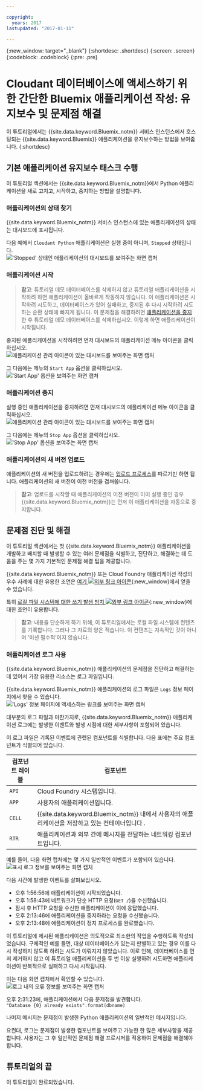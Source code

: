 ```yaml
---

copyright:
  years: 2017
lastupdated: "2017-01-11"

---
```


{:new_window: target="_blank"}
{:shortdesc: .shortdesc}
{:screen: .screen}
{:codeblock: .codeblock}
{:pre: .pre}

<!-- Acrolinx: 2017-01-11 -->

# Cloudant 데이터베이스에 액세스하기 위한 간단한 Bluemix 애플리케이션 작성: 유지보수 및 문제점 해결

이 튜토리얼에서는 {{site.data.keyword.Bluemix_notm}} 서비스 인스턴스에서 호스팅되는 {{site.data.keyword.Bluemix}} 애플리케이션을 유지보수하는 방법을 보여줍니다.
{:shortdesc}

<div id="maintenance"></div>

## 기본 애플리케이션 유지보수 태스크 수행

이 튜토리얼 섹션에서는 {{site.data.keyword.Bluemix_notm}}에서 Python 애플리케이션을 새로 고치고, 시작하고, 중지하는 방법을 설명합니다. 

### 애플리케이션의 상태 찾기

{{site.data.keyword.Bluemix_notm}} 서비스 인스턴스에 있는 애플리케이션의 상태는 대시보드에 표시됩니다. 

다음 예에서 `Cloudant Python` 애플리케이션은 실행 중이 아니며, `Stopped` 상태입니다. <br/>
!['Stopped' 상태인 애플리케이션의 대시보드를 보여주는 화면 캡처](images/img0037.png)

### 애플리케이션 시작

>   **참고**: 튜토리얼 데모 데이터베이스를 삭제하지 않고
    튜토리얼 애플리케이션을 시작하려 하면 애플리케이션이 올바르게 작동하지 않습니다.
    이 애플리케이션은 시작하려 시도하고, 데이터베이스가 있어 실패하고,
    중지된 후 다시 시작하려 시도하는 순환 상태에 빠지게 됩니다.
    이 문제점을 해결하려면 [애플리케이션을 중지](#stopping-your-application)한 후
    튜토리얼 데모 데이터베이스를 삭제하십시오. 이렇게 하면 애플리케이션이 시작됩니다.

중지된 애플리케이션을 시작하려면 먼저 대시보드의 애플리케이션 메뉴 아이콘을 클릭하십시오. <br/>
![애플리케이션 관리 아이콘이 있는 대시보드를 보여주는 화면 캡처](images/img0038.png)

그 다음에는 메뉴의 `Start App` 옵션을 클릭하십시오. <br/>
!['Start App' 옵션을 보여주는 화면 캡처](images/img0039.png)

### 애플리케이션 중지

실행 중인 애플리케이션을 중지하려면 먼저 대시보드의 애플리케이션 메뉴 아이콘을 클릭하십시오. <br/>
![애플리케이션 관리 아이콘이 있는 대시보드를 보여주는 화면 캡처](images/img0040.png)

그 다음에는 메뉴의 `Stop App` 옵션을 클릭하십시오. <br/>
!['Stop App' 옵션을 보여주는 화면 캡처](images/img0041.png)

<div id="troubleshooting"></div>

### 애플리케이션의 새 버전 업로드

애플리케이션의 새 버전을 업로드하려는 경우에는 [업로드 프로세스](create_bmxapp_upload.html)를 따르기만 하면 됩니다.
애플리케이션의 새 버전이 이전 버전을 겹쳐씁니다. 

>   **참고**: 업로드를 시작할 때 애플리케이션의 이전 버전이 이미 실행 중인 경우
    {{site.data.keyword.Bluemix_notm}}는 먼저 이 애플리케이션을 자동으로 중지합니다.

## 문제점 진단 및 해결

이 튜토리얼 섹션에서는 첫 {{site.data.keyword.Bluemix_notm}} 애플리케이션을 개발하고 배치할 때 발생할 수 있는 여러 문제점을 식별하고, 진단하고, 해결하는 데 도움을 주는 몇 가지 기본적인 문제점 해결 팁을 제공합니다. 

{{site.data.keyword.Bluemix_notm}} 또는 Cloud Foundry 애플리케이션 작성의 우수 사례에 대한 유용한 조언은
[여기 ![외부 링크 아이콘](../images/launch-glyph.svg "외부 링크 아이콘")](https://docs.cloudfoundry.org/devguide/deploy-apps/prepare-to-deploy.html){:new_window}에서 얻을 수 있습니다. 

특히 [로컬 파일 시스템에 대한 쓰기 발생 방지 ![외부 링크 아이콘](../images/launch-glyph.svg "외부 링크 아이콘")](https://docs.cloudfoundry.org/devguide/deploy-apps/prepare-to-deploy.html#filesystem){:new_window}에
대한 조언이 유용합니다. 

>   **참고**: 내용을 단순하게 하기 위해,
    이 튜토리얼에서는 로컬 파일 시스템에 컨텐츠를 기록합니다.
    그러나 그 자료의 양은 적습니다. 이 컨텐츠는 지속적인 것이 아니며
    '미션 필수적'이지 않습니다.

### 애플리케이션 로그 사용

{{site.data.keyword.Bluemix_notm}} 애플리케이션의 문제점을 진단하고 해결하는 데 있어서 가장 유용한 리소스는 로그 파일입니다. 

{{site.data.keyword.Bluemix_notm}} 애플리케이션의 로그 파일은 `Logs` 정보 페이지에서 찾을 수 있습니다. <br/>
!['Logs' 정보 페이지에 액세스하는 링크를 보여주는 화면 캡처](images/img0042.png)

대부분의 로그 파일과 마찬가지로, {{site.data.keyword.Bluemix_notm}} 애플리케이션 로그에는 발생한 이벤트와 발생 시점에 대한 세부사항이 포함되어 있습니다. 

이 로그 파일은 기록된 이벤트에 관련된 컴포넌트를 식별합니다. 다음 표에는 주요 컴포넌트가 식별되어 있습니다. 

컴포넌트 레이블 | 컴포넌트
----------------|----------
`API`           | Cloud Foundry 시스템입니다. 
`APP`           | 사용자의 애플리케이션입니다. 
`CELL`          | {{site.data.keyword.Bluemix_notm}} 내에서 사용자의 애플리케이션을 저장하고 있는 컨테이너입니다 .
`RTR`           | 애플리케이션과 외부 간에 메시지를 전달하는 네트워킹 컴포넌트입니다. 

예를 들어, 다음 화면 캡처에는 몇 가지 일반적인 이벤트가 포함되어 있습니다. <br/>
![표시 로그 정보를 보여주는 화면 캡처](images/img0043.png)

다음 시간에 발생한 이벤트를 살펴보십시오. 

-   오후 1:56:56에 애플리케이션이 시작되었습니다. 
-   오후 1:58:43에 네트워크가 단순 HTTP 요청(`GET /`)을 수신했습니다. 
-   잠시 후 HTTP 요청을 수신한 애플리케이션이 이에 응답했습니다. 
-   오후 2:13:46에 애플리케이션을 중지하라는 요청을 수신했습니다. 
-   오후 2:13:48에 애플리케이션이 정지 프로세스를 완료했습니다. 

이 튜토리얼에 제시된 애플리케이션은 의도적으로 최소한의 작업을 수행하도록 작성되었습니다.
구체적인 예를 들면, 대상 데이터베이스가 있는지 판별하고 있는 경우 이를 다시 작성하지 않도록 하려는
시도가 이뤄지지 않았습니다. 이로 인해, 데이터베이스를 먼저 제거하지 않고 이 튜토리얼 애플리케이션을
두 번 이상 실행하려 시도하면 애플리케이션이 반복적으로 실패하고 다시 시작됩니다. 

이는 다음 화면 캡처에서 확인할 수 있습니다. <br/>
![로그 내의 오류 정보를 보여주는 화면 캡처](images/img0044.png)

오후 2:31:23에, 애플리케이션에서 다음 문제점을 발견합니다. <br/>
`"Database {0} already exists".format(dbname)`

나머지 메시지는 문제점이 발생한 Python 애플리케이션의 일반적인 메시지입니다. 

요컨대, 로그는 문제점이 발생한 컴포넌트를 보여주고 가능한 한 많은 세부사항을 제공합니다.
사용자는 그 후 일반적인 문제점 해결 프로시저를 적용하여 문제점을 해결해야 합니다. 

## 튜토리얼의 끝

이 튜토리얼이 완료되었습니다. 
